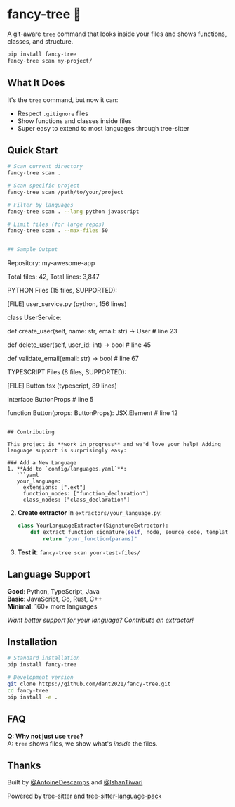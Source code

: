 # fancy-tree 🌳

A git-aware `tree` command that looks inside your files and shows functions, classes, and structure.

```bash
pip install fancy-tree
fancy-tree scan my-project/
```

## What It Does

It's the `tree` command, but now it can:
- Respect `.gitignore` files  
- Show functions and classes inside files
- Super easy to extend to most languages through tree-sitter 

## Quick Start

```bash
# Scan current directory
fancy-tree scan .

# Scan specific project  
fancy-tree scan /path/to/your/project

# Filter by languages
fancy-tree scan . --lang python javascript

# Limit files (for large repos)
fancy-tree scan . --max-files 50


## Sample Output
```
Repository: my-awesome-app

Total files: 42, Total lines: 3,847

PYTHON Files (15 files, SUPPORTED):

[FILE] user_service.py (python, 156 lines)

class UserService:

def create_user(self, name: str, email: str) -> User # line 23

def delete_user(self, user_id: int) -> bool # line 45

def validate_email(email: str) -> bool # line 67

TYPESCRIPT Files (8 files, SUPPORTED):

[FILE] Button.tsx (typescript, 89 lines)

interface ButtonProps # line 5

function Button(props: ButtonProps): JSX.Element # line 12
```

## Contributing

This project is **work in progress** and we'd love your help! Adding language support is surprisingly easy:

### Add a New Language
1. **Add to `config/languages.yaml`**:
   ```yaml
   your_language:
     extensions: [".ext"]
     function_nodes: ["function_declaration"]
     class_nodes: ["class_declaration"]
   ```

2. **Create extractor** in `extractors/your_language.py`:
   ```python
   class YourLanguageExtractor(SignatureExtractor):
       def extract_function_signature(self, node, source_code, template):
           return "your_function(params)"
   ```

3. **Test it**: `fancy-tree scan your-test-files/`

## Language Support

**Good**: Python, TypeScript, Java  
**Basic**: JavaScript, Go, Rust, C++  
**Minimal**: 160+ more languages

*Want better support for your language? Contribute an extractor!*

## Installation

```bash
# Standard installation
pip install fancy-tree

# Development version
git clone https://github.com/dant2021/fancy-tree.git
cd fancy-tree
pip install -e .
```

## FAQ

**Q: Why not just use `tree`?**  
A: `tree` shows files, we show what's *inside* the files.

## Thanks

Built by [@AntoineDescamps](https://github.com/dant2021) and [@IshanTiwari](https://github.com/IshanTiwari0112)

Powered by [tree-sitter](https://tree-sitter.github.io/) and [tree-sitter-language-pack](https://github.com/Goldziher/tree-sitter-language-pack)
